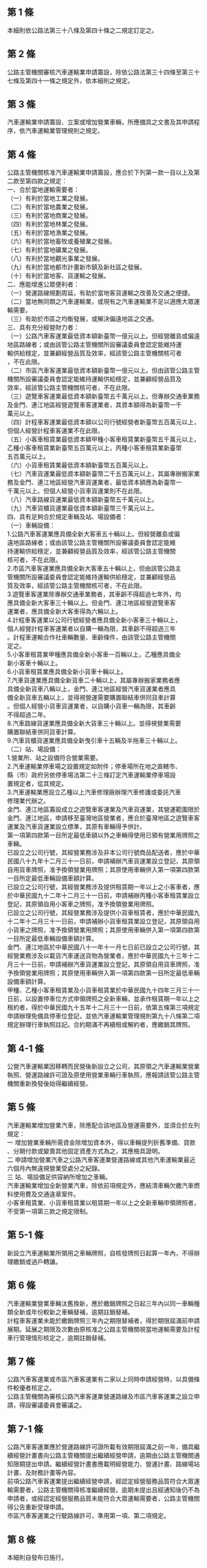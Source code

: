 第 1 條
-------
本細則依公路法第三十八條及第四十條之二規定訂定之。

第 2 條
-------
公路主管機關審核汽車運輸業申請籌設，除依公路法第三十四條至第三十  
七條及第四十一條之規定外，依本細則之規定。　

第 3 條
-------
汽車運輸業申請籌設、立案或增加營業車輛，所應備具之文書及其申請程  
序，依汽車運輸業管理規則之規定。　　　　

第 4 條
-------
公路主管機關核准汽車運輸業申請籌設，應合於下列第一款一目以上及第  
二款至第四款之規定：  
一、合於當地運輸需要者：  
（一）有利於當地工業之發展。  
（二）有利於當地農業之發展。  
（三）有利於當地商業之發展。  
（四）有利於當地林業之發展。  
（五）有利於當地漁業之發展。  
（六）有利於當地畜牧或養殖業之發展。  
（七）有利於當地礦業之發展。  
（八）有利於當地觀光事業之發展。  
（九）有利於當地都市計畫新市鎮及新社區之發展。  
（十）有利於當地客、貨運輸之發展。  
二、應能增進公眾便利者：  
（一）營運路線規劃周延，有助於當地客貨運輸之改善及交通之便捷。  
（二）當地無同類之汽車運輸業，或現有之汽車運輸業不足以適應大眾運  
      輸需要。  
（三）有助於市區之均衡發展，或解決偏遠地區之交通。  
三、具有充分經營財力者：  
（一）公路汽車客運業最低資本額新臺幣一億元以上。但經營離島或偏遠  
      地區路線者；或由該管公路主管機關所設審議委員會認定能維持運  
      輸供給穩定，並兼顧經營品質及效率，經該管公路主管機關核可者  
      ，不在此限。  
（二）市區汽車客運業最低資本額新臺幣一億元以上。但由該管公路主管  
      機關所設審議委員會認定能維持運輸供給穩定，並兼顧經營品質及  
      效率，經該管公路主管機關核可者，不在此限。  
（三）遊覽車客運業最低資本額新臺幣五千萬元以上。但專辦交通車業務  
      及金門、連江地區經營遊覽車客運業者，其資本額得為新臺幣一千  
      萬元以上。  
（四）計程車客運業最低資本額以公司行號經營者新臺幣五百萬元以上，  
      但個人經營計程車客運業不在此限。  
（五）小客車租賃業最低資本額甲種小客車租賃業新臺幣五千萬元以上，  
      乙種小客車租賃業新臺幣五百萬元以上，丙種小客車租賃業新臺幣  
      五百萬元以上。  
（六）小貨車租賃業最低資本額新臺幣五百萬元以上。  
（七）汽車貨運業最低資本額新臺幣二千五百萬元以上，其屬專辦搬家業  
      務及金門、連江地區經營汽車貨運業者，最低資本額應為新臺幣一  
      千萬元以上。但個人經營小貨車貨運業則不在此限。  
（八）汽車路線貨運業最低資本額新臺幣五千萬元以上。  
（九）汽車貨櫃貨運業最低資本額新臺幣三千萬元以上。  
四、具有足夠合於規定車輛及站、場設備者：  
（一）車輛設備：  
      1.公路汽車客運業應具備全新大客車五十輛以上。但經營離島或偏  
        遠地區路線者；或由該管公路主管機關所設審議委員會認定能維  
        持運輸供給穩定，並兼顧經營品質及效率，經該管公路主管機關  
        核可者，不在此限。  
      2.市區汽車客運業應具備全新大客車五十輛以上，但由該管公路主  
        管機關所設審議委員會認定能維持運輸供給穩定，並兼顧經營品  
        質及效率，經該管公路主管機關核可者，不在此限。  
      3.遊覽車客運業除專辦交通車業務者，其車齡不得超過七年外，均  
        應具備全新大客車三十輛以上。但金門、連江地區經營遊覽車客  
        運業者，應具備全新大客車得為六輛以上。  
      4.計程車客運業以公司行號經營者應具備全新小客車三十輛以上，  
        個人經營計程車客運業者以自購一輛為限，其車齡不得超過三年  
        。計程車運輸合作社車輛數量、車齡條件，由該管公路主管機關  
        定之。  
      5.小客車租賃業甲種應具備全新小客車一百輛以上，乙種應具備全  
        新小客車十輛以上。  
      6.小貨車租賃業應具備全新小貨車十輛以上。  
      7.汽車貨運業應具備全新貨車二十輛以上，其屬專辦搬家業務者應  
        具備全新貨車八輛以上，金門、連江地區經營汽車貨運業者應具  
        備全新貨車五輛以上，並得視營運需要購置聯結車併同貨車計算  
        。但個人經營小貨車貨運業者，以自購小貨車一輛為限，其車齡  
        不得超過二年。  
      8.汽車路線貨運業應具備全新大貨車三十輛以上。並得視營業需要  
        購置聯結車併同貨車計算。  
      9.汽車貨櫃貨運業應具備全新曳引車十五輛及半拖車三十輛以上。  
（二）站、場設備：  
      1.營業所、站之設備符合營業需要。  
      2.汽車運輸業停車場之設置規定如附件；停車場所在地之直轄市、  
        縣（市）政府另依停車場法第二十三條訂定汽車運輸業停車場設  
        置規定者，從其規定。  
      3.汽車運輸業應設立乙種以上汽車修理廠辦理汽車修護或委託汽車  
        修理業代辦之。  
金門、連江地區籌設成立之遊覽車客運業及汽車貨運業，其營運範圍限於  
金門、連江地區，申請移至臺灣地區營業者，應合於臺灣地區之遊覽車客  
運業及汽車貨運業設立標準，其原有車輛得予併計。  
第一項第四款第一目所定最低車額以外之車輛得使用已領有營業用牌照之  
車輛。  
已設立之公司行號，其經營業務涉及非本公司行號商品配送者，應於中華  
民國八十九年十二月三十一日前，申請補辦汽車貨運業設立登記，其原領  
自用貨車牌照，准予換領營業用牌照；其原使用車輛併入第一項第四款第  
一目所定最低車輛設備車額計算。  
已設立之公司行號，其經營業務涉及提供租賃期一年以上之小客車者，應  
於中華民國九十二年十二月三十一日前，申請補辦丙種小客車租賃業設立  
登記，其原領自用小客車之牌照，准予換領營業用牌照。  
已設立之公司行號，其經營業務涉及提供小貨車租賃者，應於中華民國九  
十二年十二月三十一日前，申請補辦小貨車租賃業設立登記，其原領自用  
小貨車之牌照，准予換領營業用牌照；其原使用車輛併入第一項第四款第  
一目所定最低車輛設備車額計算。  
金門、連江地區於中華民國八十一年十一月七日前已設立之公司行號，其  
經營業務涉及以載貨汽車運送貨物為營業者，應於中華民國九十三年十二  
月三十一日前，申請補辦汽車貨運業設立登記，其原領自用貨車牌照，准  
予換領營業用牌照；其原使用車輛併入第一項第四款第一目所定最低車輛  
設備車額計算。  
甲種、乙種小客車租賃業及小貨車租賃業於中華民國九十四年三月三十一  
日前，以設置停車位方式申領牌照之全新車輛，並承作租賃期一年以上之  
租約者，得於中華民國九十五年十二月三十一日前，依第五條第三項規定  
申請辦理免備具停車位登記，並依汽車運輸業管理規則第九十八條第二項  
規定辦理行車執照註記。合約期滿不再續租或解約者，應繳銷其牌照。

第 4-1 條
---------
公營汽車運輸業因移轉而民營後新設立之公司，其原領之汽車運輸業營業  
執照、營運路線許可證及原使用營業車輛行車執照，應報請該管公路主管  
機關重新換發後始得繼續經營。

第 5 條
-------
汽車運輸業增加營業汽車，除應配合該地區及營運需要外，並須合於左列  
規定：                                                            
一  增加營業車輛所需資金除增加資本外，得以車輛提列折舊準備、貸款  
    、分期付款或變賣其他固定資產方式為之，其應檢具證明。          
二  申請增加營業汽車之公路汽車客運業營運路線或其他汽車運輸業最近  
    六個月內無違規營業受處分之紀錄。                              
三  站、場設備足供容納所增加之車輛。                              
汽車運輸業增加全新營業汽車，除依前項規定外，應結清車輛欠繳汽車燃  
料使用費及交通違章案件。                                          
小客車租賃業、小貨車租賃業以租賃期一年以上之全新車輛申領牌照者，  
不受第一項第三款之規定限制。

第 5-1 條
---------
新設立汽車運輸業所領用之車輛牌照，自核發牌照日起算一年內，不得辦  
理繳銷或過戶轉讓。

第 6 條
-------
汽車運輸業營業車輛汰舊換新，應於繳銷牌照之日起三年內以同一車輛種  
類全新或年份較新之車輛替補，逾期註銷替補。  
計程車客運業未能於繳銷牌照三年內之期限替補者，得於期限屆滿前申請  
展期。延展之期限及次數由原核准之公路主管機關視當地運輸需要及計程  
車行管理情形核定之，逾期註銷替補。

第 7 條
-------
公路汽車客運業或市區汽車客運業有二家以上同時申請經營時，以具備條  
件較優者核定之。  
公路主管機關為審核公路汽車客運業營運路線及市區汽車客運業之設立申  
請，得設審議委員會審議之。

第 7-1 條
---------
公路汽車客運業應於營運路線許可證所載有效期限屆滿之前一年，備具繼  
續經營計畫書向公路主管機關提出繼續經營申請，逾期由公路主管機關通  
知限期提出申請。繼續經營計畫書應載明經營能力、營運計畫、路線場站  
計畫、及財務計畫等內容。  
前項公路汽車客運業提出繼續經營申請，經認定經營服務品質符合大眾運  
輸需要者，公路主管機關得核准繼續經營。逾期未提出且經通知後仍不為  
申請者，或經認定經營服務品質未能符合大眾運輸需要者，公路主管機關  
得公告重新受理申請。  
市區汽車客運業之行駛路線許可，準用第一項、第二項規定。

第 8 條
-------
本細則自發布日施行。

